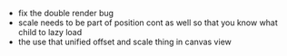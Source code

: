 - fix the double render bug
- scale needs to be part of position cont as well so that you know what child to lazy load
- the use that unified offset and scale thing in canvas view